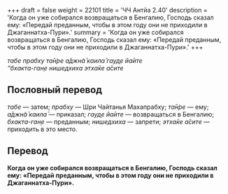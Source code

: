 +++
draft = false
weight = 22101
title = 'ЧЧ Антйа 2.40'
description = 'Когда он уже собирался возвращаться в Бенгалию, Господь сказал ему: «Передай преданным, чтобы в этом году они не приходили в Джаганнатха-Пури».'
summary = 'Когда он уже собирался возвращаться в Бенгалию, Господь сказал ему: «Передай преданным, чтобы в этом году они не приходили в Джаганнатха-Пури».'
+++

_табе прабху та̄н̇ре а̄джн̃а̄ каила̄ гауд̣е йа̄ите  
“бхакта-ган̣е нишедхиха этха̄ке а̄сите_

## Пословный перевод

_табе_ — затем; _прабху_ — Шри Чайтанья Махапрабху; _та̄н̇ре_ — ему; _а̄джн̃а̄_ _каила̄_ — приказал; _гауд̣е_ _йа̄ите_ — возвращаться в Бенгалию; _бхакта_\-_ган̣е_ — преданным; _нишедхиха_ — запрети; _этха̄ке_ _а̄сите_ — приходить в это место.

## Перевод

**Когда он уже собирался возвращаться в Бенгалию, Господь сказал ему: «Передай преданным, чтобы в этом году они не приходили в Джаганнатха-Пури».**
